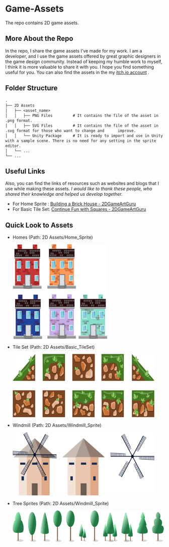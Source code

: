 # Game-Assets

The repo contains 2D game assets.

## More About the Repo

In the repo, I share the game assets I've made for my work. I am a developer, and I use the game assets offered by great graphic designers in the game design community. Instead of keeping my humble work to myself, I think it is more valuable to share it with you. I hope you find something useful for you. You can also find the assets in the my [itch.io account](https://senderin.itch.io) .

## Folder Structure

    .
    ├── 2D Assets          
    │   ├── <asset_name>                 
    │   │   ├── PNG Files         # It contains the file of the asset in .png format.        
    │   │   ├── SVG Files         # It contains the file of the asset in .svg format for those who want to change and      improve.   
    │   │   └── Unity Package     # It is ready to import and use in Unity with a sample scene. There is no need for any setting in the sprite editor.       
    │   └── ...
    └── ...

## Useful Links

Also, you can find the links of resources such as websites and blogs that I use while making these assets. *I would like to thank these people, who shared their knowledge and helped us develop together.*

  * For Home Sprite : [Building a Brick House - 2DGameArtGuru](https://2dgameartguru.com/creating-a-brick-building/)
  * For Basic Tile Set: [Continue Fun with Squares - 2DGameArtGuru](https://2dgameartguru.com/continue-the-fun-with-squares/)
  
## Quick Look to Assets

* Homes (Path: 2D Assets/Home_Sprite)
    
    <img src="https://github.com/senderin/Game-Assets/blob/master/2D%20Assets/Home_Sprite/PNG%20Files/homes.png" width="300" height="300"/>

* Tile Set (Path: 2D Assets/Basic_TileSet)
    
    <img src="https://github.com/senderin/Game-Assets/blob/master/2D%20Assets/Basic_TileSet/PNG%20Files/basic_tileset.png" width="450" height="200"/>
    
* Windmill (Path: 2D Assets/Windmill_Sprite)

    <img src="https://github.com/senderin/Game-Assets/blob/master/2D%20Assets/WindMill_Sprite/PNG%20Files/windmill.png" width="450" height="200"/>
    
* Tree Sprites (Path: 2D Assets/Windmill_Sprite)

    <img src="https://github.com/senderin/Game-Assets/blob/master/2D%20Assets/Tree_Sprite/PNG%20Files/tree.png" width="1200" height="100"/>    
    

